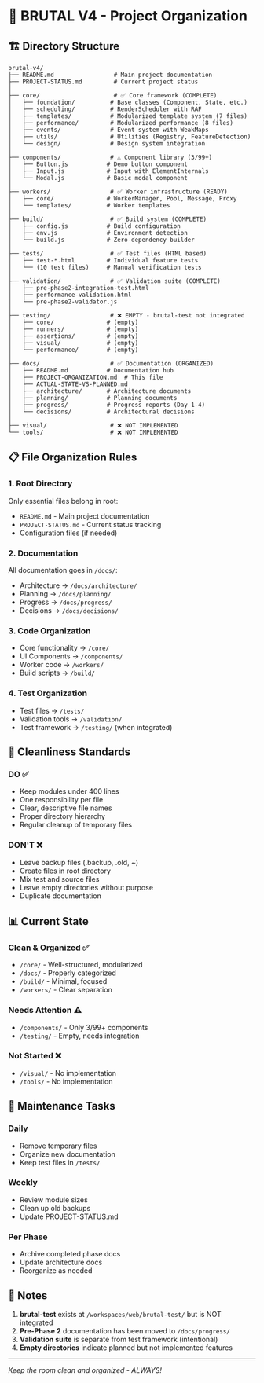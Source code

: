 # 📁 BRUTAL V4 - Project Organization

## 🏗️ Directory Structure

```
brutal-v4/
├── README.md                 # Main project documentation
├── PROJECT-STATUS.md         # Current project status
│
├── core/                     # ✅ Core framework (COMPLETE)
│   ├── foundation/          # Base classes (Component, State, etc.)
│   ├── scheduling/          # RenderScheduler with RAF
│   ├── templates/           # Modularized template system (7 files)
│   ├── performance/         # Modularized performance (8 files)
│   ├── events/              # Event system with WeakMaps
│   ├── utils/               # Utilities (Registry, FeatureDetection)
│   └── design/              # Design system integration
│
├── components/              # ⚠️ Component library (3/99+)
│   ├── Button.js           # Demo button component
│   ├── Input.js            # Input with ElementInternals
│   └── Modal.js            # Basic modal component
│
├── workers/                 # ✅ Worker infrastructure (READY)
│   ├── core/               # WorkerManager, Pool, Message, Proxy
│   └── templates/          # Worker templates
│
├── build/                   # ✅ Build system (COMPLETE)
│   ├── config.js           # Build configuration
│   ├── env.js              # Environment detection
│   └── build.js            # Zero-dependency builder
│
├── tests/                   # ✅ Test files (HTML based)
│   ├── test-*.html         # Individual feature tests
│   └── (10 test files)     # Manual verification tests
│
├── validation/              # ✅ Validation suite (COMPLETE)
│   ├── pre-phase2-integration-test.html
│   ├── performance-validation.html
│   └── pre-phase2-validator.js
│
├── testing/                 # ❌ EMPTY - brutal-test not integrated
│   ├── core/               # (empty)
│   ├── runners/            # (empty)
│   ├── assertions/         # (empty)
│   ├── visual/             # (empty)
│   └── performance/        # (empty)
│
├── docs/                    # ✅ Documentation (ORGANIZED)
│   ├── README.md           # Documentation hub
│   ├── PROJECT-ORGANIZATION.md  # This file
│   ├── ACTUAL-STATE-VS-PLANNED.md
│   ├── architecture/       # Architecture documents
│   ├── planning/           # Planning documents
│   ├── progress/           # Progress reports (Day 1-4)
│   └── decisions/          # Architectural decisions
│
├── visual/                  # ❌ NOT IMPLEMENTED
└── tools/                   # ❌ NOT IMPLEMENTED
```

## 📋 File Organization Rules

### 1. **Root Directory**
Only essential files belong in root:
- `README.md` - Main project documentation
- `PROJECT-STATUS.md` - Current status tracking
- Configuration files (if needed)

### 2. **Documentation**
All documentation goes in `/docs/`:
- Architecture → `/docs/architecture/`
- Planning → `/docs/planning/`
- Progress → `/docs/progress/`
- Decisions → `/docs/decisions/`

### 3. **Code Organization**
- Core functionality → `/core/`
- UI Components → `/components/`
- Worker code → `/workers/`
- Build scripts → `/build/`

### 4. **Test Organization**
- Test files → `/tests/`
- Validation tools → `/validation/`
- Test framework → `/testing/` (when integrated)

## 🧹 Cleanliness Standards

### DO ✅
- Keep modules under 400 lines
- One responsibility per file
- Clear, descriptive file names
- Proper directory hierarchy
- Regular cleanup of temporary files

### DON'T ❌
- Leave backup files (.backup, .old, ~)
- Create files in root directory
- Mix test and source files
- Leave empty directories without purpose
- Duplicate documentation

## 📊 Current State

### Clean & Organized ✅
- `/core/` - Well-structured, modularized
- `/docs/` - Properly categorized
- `/build/` - Minimal, focused
- `/workers/` - Clear separation

### Needs Attention ⚠️
- `/components/` - Only 3/99+ components
- `/testing/` - Empty, needs integration

### Not Started ❌
- `/visual/` - No implementation
- `/tools/` - No implementation

## 🔄 Maintenance Tasks

### Daily
- Remove temporary files
- Organize new documentation
- Keep test files in `/tests/`

### Weekly
- Review module sizes
- Clean up old backups
- Update PROJECT-STATUS.md

### Per Phase
- Archive completed phase docs
- Update architecture docs
- Reorganize as needed

## 📝 Notes

1. **brutal-test** exists at `/workspaces/web/brutal-test/` but is NOT integrated
2. **Pre-Phase 2** documentation has been moved to `/docs/progress/`
3. **Validation suite** is separate from test framework (intentional)
4. **Empty directories** indicate planned but not implemented features

---

*Keep the room clean and organized - ALWAYS!*